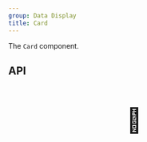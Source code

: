 ```yaml
---
group: Data Display
title: Card
---
```


The `Card` component.

## API

<div style="padding: 40px 0;font-size: 48px; text-align: center;">🚧</div>

